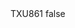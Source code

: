 <?xml version="1.0" encoding="UTF-8"?>
<CustomMetadata xmlns="http://soap.sforce.com/2006/04/metadata">
    <label>TXU861</label>
    <protected>false</protected>
</CustomMetadata>
